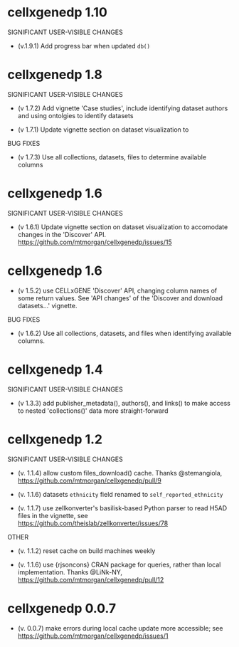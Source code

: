 # cellxgenedp 1.10

SIGNIFICANT USER-VISIBLE CHANGES

* (v.1.9.1) Add progress bar when updated `db()`

# cellxgenedp 1.8

SIGNIFICANT USER-VISIBLE CHANGES

* (v 1.7.2) Add vignette 'Case studies', include identifying dataset
  authors and using ontolgies to identify datasets

* (v 1.7.1) Update vignette section on dataset visualization to

BUG FIXES

* (v 1.7.3) Use all collections, datasets, files to determine
  available columns


# cellxgenedp 1.6

SIGNIFICANT USER-VISIBLE CHANGES

* (v 1.6.1) Update vignette section on dataset visualization to
  accomodate changes in the 'Discover' API.
  https://github.com/mtmorgan/cellxgenedp/issues/15

# cellxgenedp 1.6

* (v 1.5.2) use CELLxGENE 'Discover' API, changing column names of
  some return values. See 'API changes' of the 'Discover and download
  datasets...' vignette.

BUG FIXES

* (v 1.6.2) Use all collections, datasets, and files when
  identifying available columns.

# cellxgenedp 1.4

SIGNIFICANT USER-VISIBLE CHANGES

* (v 1.3.3) add publisher_metadata(), authors(), and links() to make access
  to nested 'collections()' data more straight-forward

# cellxgenedp 1.2

SIGNIFICANT USER-VISIBLE CHANGES

* (v. 1.1.4) allow custom files_download() cache. Thanks @stemangiola,
  https://github.com/mtmorgan/cellxgenedp/pull/9

* (v. 1.1.6) datasets `ethnicity` field renamed to
  `self_reported_ethnicity`

* (v. 1.1.7) use zellkonverter's basilisk-based Python parser to read
  H5AD files in the vignette, see
  https://github.com/theislab/zellkonverter/issues/78

OTHER

* (v. 1.1.2) reset cache on build machines weekly
  
* (v. 1.1.6) use {rjsoncons} CRAN package for queries, rather than
  local implementation. Thanks @LiNk-NY,
  https://github.com/mtmorgan/cellxgenedp/pull/12

# cellxgenedp 0.0.7

* (v. 0.0.7) make errors during local cache update more accessible;
  see https://github.com/mtmorgan/cellxgenedp/issues/1
